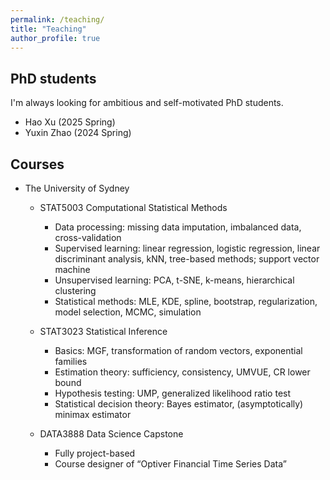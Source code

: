 ```yaml
---
permalink: /teaching/
title: "Teaching"
author_profile: true
---
```


## PhD students

I'm always looking for ambitious and self-motivated PhD students. 

* Hao Xu (2025 Spring)
* Yuxin Zhao (2024 Spring)

## Courses

* The University of Sydney
    * STAT5003 Computational Statistical Methods
        * Data processing: missing data imputation, imbalanced data, cross-validation
        * Supervised learning: linear regression, logistic regression, linear discriminant analysis, kNN, tree-based methods; support vector machine
        * Unsupervised learning: PCA, t-SNE, k-means, hierarchical clustering
        * Statistical methods: MLE, KDE, spline, bootstrap, regularization, model selection, MCMC, simulation

    * STAT3023 Statistical Inference
        * Basics: MGF, transformation of random vectors, exponential families
        * Estimation theory: sufficiency, consistency, UMVUE, CR lower bound
        * Hypothesis testing: UMP, generalized likelihood ratio test
        * Statistical decision theory: Bayes estimator, (asymptotically) minimax estimator

    * DATA3888 Data Science Capstone 
        * Fully project-based 
        * Course designer of “Optiver Financial Time Series Data”
